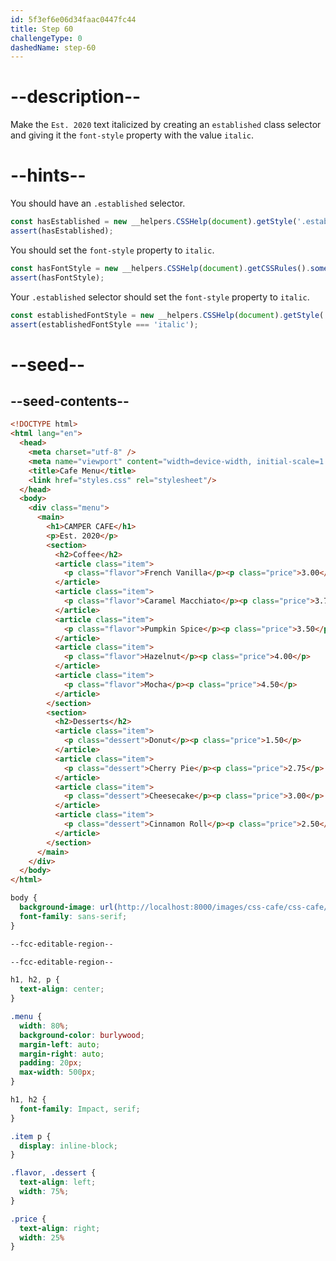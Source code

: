 ```yaml
---
id: 5f3ef6e06d34faac0447fc44
title: Step 60
challengeType: 0
dashedName: step-60
---
```


# --description--

Make the `Est. 2020` text italicized by creating an `established` class selector and giving it the `font-style` property with the value `italic`.

# --hints--

You should have an `.established` selector.

```js
const hasEstablished = new __helpers.CSSHelp(document).getStyle('.established');
assert(hasEstablished);
```

You should set the `font-style` property to `italic`.

```js
const hasFontStyle = new __helpers.CSSHelp(document).getCSSRules().some(x => x.style['font-style'] === 'italic');
assert(hasFontStyle);
```

Your `.established` selector should set the `font-style` property to `italic`.

```js
const establishedFontStyle = new __helpers.CSSHelp(document).getStyle('.established')?.getPropertyValue('font-style');
assert(establishedFontStyle === 'italic');
```

# --seed--

## --seed-contents--

```html
<!DOCTYPE html>
<html lang="en">
  <head>
    <meta charset="utf-8" />
    <meta name="viewport" content="width=device-width, initial-scale=1.0" />
    <title>Cafe Menu</title>
    <link href="styles.css" rel="stylesheet"/>
  </head>
  <body>
    <div class="menu">
      <main>
        <h1>CAMPER CAFE</h1>
        <p>Est. 2020</p>
        <section>
          <h2>Coffee</h2>
          <article class="item">
            <p class="flavor">French Vanilla</p><p class="price">3.00</p>
          </article>
          <article class="item">
            <p class="flavor">Caramel Macchiato</p><p class="price">3.75</p>
          </article>
          <article class="item">
            <p class="flavor">Pumpkin Spice</p><p class="price">3.50</p>
          </article>
          <article class="item">
            <p class="flavor">Hazelnut</p><p class="price">4.00</p>
          </article>
          <article class="item">
            <p class="flavor">Mocha</p><p class="price">4.50</p>
          </article>
        </section>
        <section>
          <h2>Desserts</h2>
          <article class="item">
            <p class="dessert">Donut</p><p class="price">1.50</p>
          </article>
          <article class="item">
            <p class="dessert">Cherry Pie</p><p class="price">2.75</p>
          </article>
          <article class="item">
            <p class="dessert">Cheesecake</p><p class="price">3.00</p>
          </article>
          <article class="item">
            <p class="dessert">Cinnamon Roll</p><p class="price">2.50</p>
          </article>
        </section>
      </main>
    </div>
  </body>
</html>
```

```css
body {
  background-image: url(http://localhost:8000/images/css-cafe/css-cafe/beans.png);
  font-family: sans-serif;
}

--fcc-editable-region--

--fcc-editable-region--

h1, h2, p {
  text-align: center;
}

.menu {
  width: 80%;
  background-color: burlywood;
  margin-left: auto;
  margin-right: auto;
  padding: 20px;
  max-width: 500px;
}

h1, h2 {
  font-family: Impact, serif;
}

.item p {
  display: inline-block;
}

.flavor, .dessert {
  text-align: left;
  width: 75%;
}

.price {
  text-align: right;
  width: 25%
}
```

